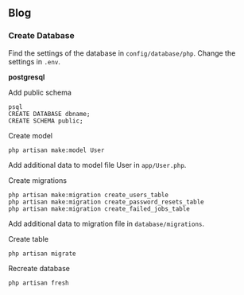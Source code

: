 
## Blog

### Create Database

Find the settings of the database in `config/database/php`.
Change the settings in `.env`.

**postgresql**

Add public schema
```
psql
CREATE DATABASE dbname;
CREATE SCHEMA public;
```

Create model
```
php artisan make:model User
```
Add additional data to model file User in `app/User.php`.


Create migrations
```          
php artisan make:migration create_users_table
php artisan make:migration create_password_resets_table
php artisan make:migration create_failed_jobs_table
```
Add additional data to migration file in `database/migrations`.

Create table
```
php artisan migrate 
```

Recreate database
```
php artisan fresh
```

